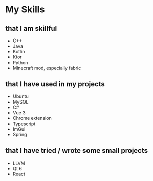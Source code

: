 # My Skills

## that I am skillful

- C++
- Java
- Kotlin
- Ktor
- Python
- Minecraft mod, especially fabric

## that I have used in my projects

- Ubuntu
- MySQL
- C#
- Vue 3
- Chrome extension
- Typescript
- ImGui
- Spring

## that I have tried / wrote some small projects

- LLVM
- Qt 6
- React

